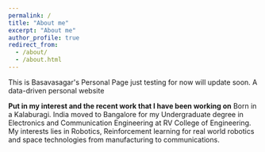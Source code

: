 ```yaml
---
permalink: /
title: "About me"
excerpt: "About me"
author_profile: true
redirect_from: 
  - /about/
  - /about.html
---
```


This is Basavasagar's Personal Page just testing for now will update soon.
A data-driven personal website

**Put in my interest and the recent work that I have been working on**
Born in a Kalaburagi. India moved to Bangalore for my Undergraduate degree in Electronics and Communication Engineering at RV College of Engineering. My interests lies in Robotics, Reinforcement learning for real world robotics and space technologies from manufacturing to communications.
